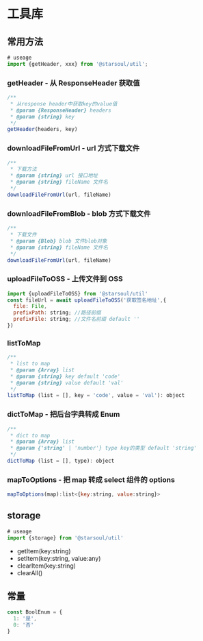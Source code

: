 # 工具库

## 常用方法

```javascript
# useage
import {getHeader, xxx} from '@starsoul/util';
```

### getHeader - 从 ResponseHeader 获取值

```javascript
/**
 * 从response header中获取key的value值
 * @param {ResponseHeader} headers
 * @param {string} key
 */
getHeader(headers, key)
```

### downloadFileFromUrl - url 方式下载文件

```javascript
/**
 * 下载方法
 * @param {string} url 接口地址
 * @param {string} fileName 文件名
 */
downloadFileFromUrl(url, fileName)
```

### downloadFileFromBlob - blob 方式下载文件

```javascript
/**
 * 下载文件
 * @param {Blob} blob 文件blob对象
 * @param {string} fileName 文件名
 */
downloadFileFromUrl(url, fileName)
```

### uploadFileToOSS - 上传文件到 OSS

```javascript
import {uploadFileToOSS} from '@starsoul/util'
const fileUrl = await uploadFileToOSS('获取签名地址',{
  file: File,
  prefixPath: string; //路径前缀
  prefixFile: string; //文件名前缀 default ''
})
```

### listToMap

```javascript
/**
 * list to map
 * @param {Array} list
 * @param {string} key default 'code'
 * @param {string} value default 'val'
 */
listToMap (list = [], key = 'code', value = 'val'): object
```

### dictToMap - 把后台字典转成 Enum

```javascript
/**
 * dict to map
 * @param {Array} list
 * @param {'string' | 'number'} type key的类型 default 'string'
 */
dictToMap (list = [], type): object
```

### mapToOptions - 把 map 转成 select 组件的 options

```javascript
mapToOptions(map):list<{key:string, value:string}>
```

## storage

```javascript
# useage
import {storage} from '@starsoul/util'
```

- getItem(key:string)
- setItem(key:string, value:any)
- clearItem(key:string)
- clearAll()

## 常量

```javascript
const BoolEnum = {
  1: '是',
  0: '否'
}
```
